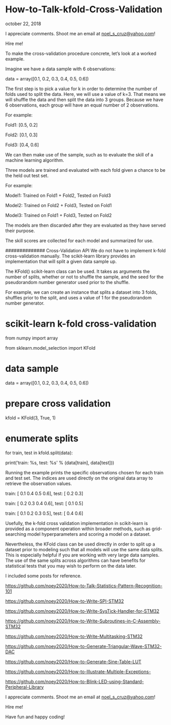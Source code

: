 # How-to-Talk-kfold-Cross-Validation

october 22, 2018

I appreciate comments. Shoot me an email at noel_s_cruz@yahoo.com!

Hire me!

To make the cross-validation procedure concrete, let’s look at a worked example.

Imagine we have a data sample with 6 observations:

data = array([0.1, 0.2, 0.3, 0.4, 0.5, 0.6])

The first step is to pick a value for k in order to determine the number of 
folds used to split the data. Here, we will use a value of k=3. That means we
will shuffle the data and then split the data into 3 groups. Because we have 6
observations, each group will have an equal number of 2 observations.

For example:

Fold1: [0.5, 0.2]

Fold2: [0.1, 0.3]

Fold3: [0.4, 0.6]

We can then make use of the sample, such as to evaluate the skill of a machine
learning algorithm.

Three models are trained and evaluated with each fold given a chance to be the
held out test set.

For example:

Model1: Trained on Fold1 + Fold2, Tested on Fold3

Model2: Trained on Fold2 + Fold3, Tested on Fold1

Model3: Trained on Fold1 + Fold3, Tested on Fold2

The models are then discarded after they are evaluated as they have served 
their purpose.

The skill scores are collected for each model and summarized for use.

##############
Cross-Validation API
We do not have to implement k-fold cross-validation manually. The scikit-learn
library provides an implementation that will split a given data sample up.

The KFold() scikit-learn class can be used. It takes as arguments the number of
splits, whether or not to shuffle the sample, and the seed for the pseudorandom
number generator used prior to the shuffle.

For example, we can create an instance that splits a dataset into 3 folds, 
shuffles prior to the split, and uses a value of 1 for the pseudorandom number
generator.

# scikit-learn k-fold cross-validation

from numpy import array

from sklearn.model_selection import KFold

# data sample

data = array([0.1, 0.2, 0.3, 0.4, 0.5, 0.6])

# prepare cross validation

kfold = KFold(3, True, 1)

# enumerate splits

for train, test in kfold.split(data):

  print('train: %s, test: %s' % (data[train], data[test]))
  
Running the example prints the specific observations chosen for each train and
test set. The indices are used directly on the original data array to retrieve 
the observation values.

train: [ 0.1  0.4  0.5  0.6], test: [ 0.2  0.3]

train: [ 0.2  0.3  0.4  0.6], test: [ 0.1  0.5]

train: [ 0.1  0.2  0.3  0.5], test: [ 0.4  0.6]

Usefully, the k-fold cross validation implementation in scikit-learn is
provided as a component operation within broader methods, such as grid-searching
model hyperparameters and scoring a model on a dataset.

Nevertheless, the KFold class can be used directly in order to split up a 
dataset prior to modeling such that all models will use the same data splits. 
This is especially helpful if you are working with very large data samples. The
use of the same splits across algorithms can have benefits for statistical 
tests that you may wish to perform on the data later.

I included some posts for reference.

https://github.com/noey2020/How-to-Talk-Statistics-Pattern-Recognition-101

https://github.com/noey2020/How-to-Write-SPI-STM32

https://github.com/noey2020/How-to-Write-SysTick-Handler-for-STM32

https://github.com/noey2020/How-to-Write-Subroutines-in-C-Assembly-STM32

https://github.com/noey2020/How-to-Write-Multitasking-STM32

https://github.com/noey2020/How-to-Generate-Triangular-Wave-STM32-DAC

https://github.com/noey2020/How-to-Generate-Sine-Table-LUT

https://github.com/noey2020/How-to-Illustrate-Multiple-Exceptions-

https://github.com/noey2020/How-to-Blink-LED-using-Standard-Peripheral-Library

I appreciate comments. Shoot me an email at noel_s_cruz@yahoo.com!

Hire me!

Have fun and happy coding!
